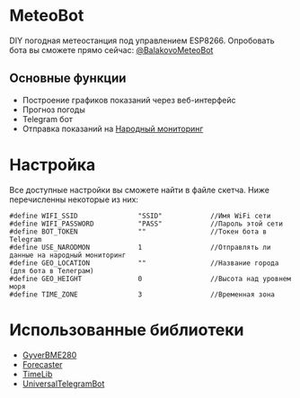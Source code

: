# MeteoBot
DIY погодная метеостанция под управлением ESP8266. Опробовать бота вы сможете прямо сейчас: [@BalakovoMeteoBot](https://t.me/BalakovoMeteoBot)

## Основные функции
* Построение графиков показаний через веб-интерфейс
* Прогноз погоды
* Telegram бот
* Отправка показаний на [Народный мониторинг](https://narodmon.ru)

# Настройка
Все доступные настройки вы сможете найти в файле скетча.
Ниже перечисленны некоторые из них:
```
#define WIFI_SSID               "SSID"            //Имя WiFi сети
#define WIFI_PASSWORD           "PASS"            //Пароль этой сети
#define BOT_TOKEN               ""                //Токен бота в Telegram
#define USE_NARODMON            1                 //Отправлять ли данные на народный мониторинг
#define GEO_LOCATION            ""                //Название города (для бота в Телеграм)
#define GEO_HEIGHT              0                 //Высота над уровнем моря
#define TIME_ZONE               3                 //Временная зона
```

# Использованные библиотеки
* [GyverBME280](https://github.com/GyverLibs/GyverBME280)
* [Forecaster](https://github.com/GyverLibs/Forecaster)
* [TimeLib](https://github.com/PaulStoffregen/Time)
* [UniversalTelegramBot](https://github.com/witnessmenow/Universal-Arduino-Telegram-Bot)
